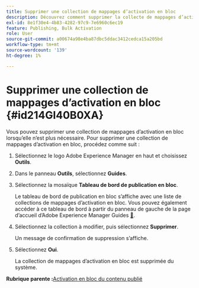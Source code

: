```yaml
---
title: Supprimer une collection de mappages d’activation en bloc
description: Découvrez comment supprimer la collecte de mappages d’activation en bloc dans AEM Guides.
exl-id: 8e1f30e4-4b83-4282-97c9-7e6960c6ec19
feature: Publishing, Bulk Activation
role: User
source-git-commit: a00674a98e4ba87dbc5ddac3412cedca15a205bd
workflow-type: tm+mt
source-wordcount: '139'
ht-degree: 1%

---
```


# Supprimer une collection de mappages d’activation en bloc {#id214GI40B0XA}

Vous pouvez supprimer une collection de mappages d’activation en bloc lorsqu’elle n’est plus nécessaire. Pour supprimer une collection de mappages d’activation en bloc, procédez comme suit :

1. Sélectionnez le logo Adobe Experience Manager en haut et choisissez **Outils**.

1. Dans le panneau **Outils**, sélectionnez **Guides**.

1. Sélectionnez la mosaïque **Tableau de bord de publication en bloc**.

   Le tableau de bord de publication en bloc s’affiche avec une liste de collections de mappages d’activation en bloc. Vous pouvez également accéder à ce tableau de bord à partir du panneau de gauche de la page d’accueil d’Adobe Experience Manager Guides [&#128279;](intro-home-page.md).


1. Sélectionnez la collection à modifier, puis sélectionnez **Supprimer**.

   Un message de confirmation de suppression s’affiche.

1. Sélectionnez **Oui**.

   La collection de mappages d’activation en bloc est supprimée du système.


**Rubrique parente :**&#x200B;[ Activation en bloc du contenu publié](conf-bulk-activation.md)
